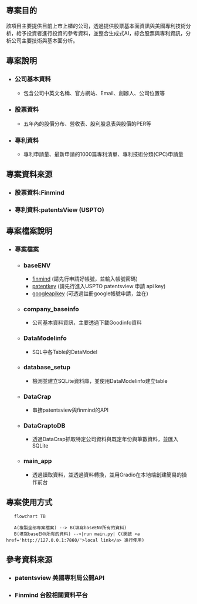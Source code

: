 ## **專案目的**
   該項目主要提供目前上市上櫃的公司，透過提供股票基本面資訊與美國專利技術分析，給予投資者進行投資的參考資料，並整合生成式AI，綜合股票與專利資訊，分析公司主要技術與基本面分析。
## **專案說明**
   - ### **公司基本資料**
      - 包含公司中英文名稱、官方網站、Email、創辦人、公司位置等
   - ### **股票資料**
      - 五年內的股價分布、營收表、股利股息表與股價的PER等
   - ### **專利資料**
      - 專利申請量、最新申請的1000篇專利清單、專利技術分類(CPC)申請量
## **專案資料來源**
   - ### 股票資料:Finmind
   - ### 專利資料:patentsView (USPTO)
## **專案檔案說明**
   - ### 專案檔案
      - ### baseENV
         - [finmind](https://finmindtrade.com/) (請先行申請好帳號，並輸入帳號密碼)
         - [patentkey](https://search.patentsview.org/docs/docs/Search%20API/SearchAPIReference/#authentication) (請先行進入USPTO patentsview 申請 api key)
         - [googleapikey](https://ai.google.dev/gemini-api/docs?hl=zh-tw) (可透過註冊google帳號申請，並在)
      - ### company_baseinfo
         - 公司基本資料資訊，主要透過下載Goodinfo資料
      - ### DataModelinfo
         - SQL中各Table的DataModel
      - ### database_setup
         - 檢測並建立SQLite資料庫，並使用DataModelinfo建立table
      - ### DataCrap
         - 串接patentsview與finmind的API
      - ### DataCraptoDB
         - 透過DataCrap抓取特定公司資料與既定年份與筆數資料，並匯入SQLite
      - ### main_app
         - 透過讀取資料，並透過資料轉換，並用Gradio在本地端創建簡易的操作前台
## **專案使用方式**

```mermaid
   flowchart TB

   A(複製全部專案檔案) --> B(填寫baseENV所有的資料)
   B(填寫baseENV所有的資料) -->|run main.py| C(開啟 <a href='http://127.0.0.1:7860/'>local link</a> 進行使用)

```
## **參考資料來源**
   - ### patentsview 美國專利局公開API 
   - ### Finmind 台股相關資料平台

